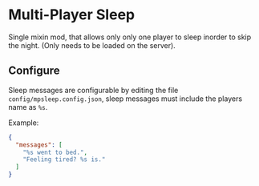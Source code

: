# Multi-Player Sleep
Single mixin mod, that allows only only one player to sleep inorder to skip the night. (Only needs to be loaded on the server).

## Configure
Sleep messages are configurable by editing the file `config/mpsleep.config.json`, sleep messages must include the players name as `%s`.

Example:
```json
{
  "messages": [
    "%s went to bed.",
    "Feeling tired? %s is."
  ]
}
```